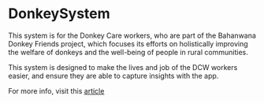 # DonkeySystem

This system is for the Donkey Care workers, who are part of the Bahanwana Donkey Friends project, which focuses its efforts on holistically improving the welfare of donkeys and the well-being of people in rural communities.

This system is designed to make the lives and job of the DCW workers easier, and ensure they are able to capture insights with the app.

For more info, visit this [article](https://www.up.ac.za/usr/news/post_3048907-up-led-community-project-puts-the-welfare-of-donkeys-and-people-in-the-driving-seat)

